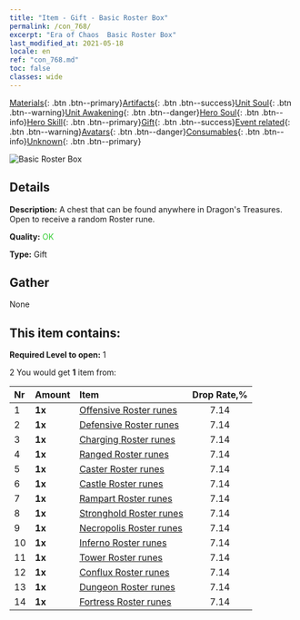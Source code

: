 ```yaml
---
title: "Item - Gift - Basic Roster Box"
permalink: /con_768/
excerpt: "Era of Chaos  Basic Roster Box"
last_modified_at: 2021-05-18
locale: en
ref: "con_768.md"
toc: false
classes: wide
---
```

 [Materials](/Items/){: .btn .btn--primary}[Artifacts](/Items/Artifacts/){: .btn .btn--success}[Unit Soul](/Items/UnitSoul/){: .btn .btn--warning}[Unit Awakening](/Items/UnitAwakening/){: .btn .btn--danger}[Hero Soul](/Items/HeroSoul/){: .btn .btn--info}[Hero Skill](/Items/HeroSkill/){: .btn .btn--primary}[Gift](/Items/Gift/){: .btn .btn--success}[Event related](/Items/Events/){: .btn .btn--warning}[Avatars](/Items/Avatars/){: .btn .btn--danger}[Consumables](/Items/Consumables/){: .btn .btn--info}[Unknown](/Items/Unknown/){: .btn .btn--primary}

 ![Basic Roster Box](/images/t/i_tujianhezi1.png)

## Details
 **Description:** A chest that can be found anywhere in Dragon's Treasures. Open to receive a random Roster rune.

 **Quality:** <span style="color: #32CD32">OK</span>

 **Type:** Gift

## Gather

  None

## This item contains:

 **Required Level to open:** 1

 2 You would get **1** item  from:

  | Nr | Amount |     Item    | Drop Rate,% |
  |:---|:-------|:------------|:---------:|
  | 1 |  **1x** | [Offensive Roster runes](/Items/con_734/) | 7.14 | 
  | 2 |  **1x** | [Defensive Roster runes](/Items/con_739/) | 7.14 | 
  | 3 |  **1x** | [Charging Roster runes](/Items/con_741/) | 7.14 | 
  | 4 |  **1x** | [Ranged Roster runes](/Items/con_742/) | 7.14 | 
  | 5 |  **1x** | [Caster Roster runes](/Items/con_746/) | 7.14 | 
  | 6 |  **1x** | [Castle Roster runes](/Items/con_752/) | 7.14 | 
  | 7 |  **1x** | [Rampart Roster runes](/Items/con_753/) | 7.14 | 
  | 8 |  **1x** | [Stronghold Roster runes](/Items/con_754/) | 7.14 | 
  | 9 |  **1x** | [Necropolis Roster runes](/Items/con_755/) | 7.14 | 
  | 10 |  **1x** | [Inferno Roster runes](/Items/con_777/) | 7.14 | 
  | 11 |  **1x** | [Tower Roster runes](/Items/con_785/) | 7.14 | 
  | 12 |  **1x** | [Conflux Roster runes](/Items/con_791/) | 7.14 | 
  | 13 |  **1x** | [Dungeon Roster runes](/Items/con_792/) | 7.14 | 
  | 14 |  **1x** | [Fortress Roster runes](/Items/con_818/) | 7.14 | 
